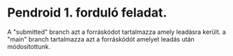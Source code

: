 <h1>Pendroid 1. forduló feladat.</h1>
A "submitted" branch azt a forráskódot tartalmazza
amely leadásra került.
a "main" branch tartalmazza azt a forráskódót amelyet
leadás után módosítottunk.
